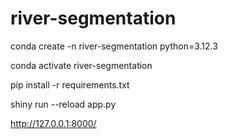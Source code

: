 # river-segmentation

conda create -n river-segmentation python=3.12.3

conda activate river-segmentation

pip install -r requirements.txt

shiny run --reload app.py

http://127.0.0.1:8000/
